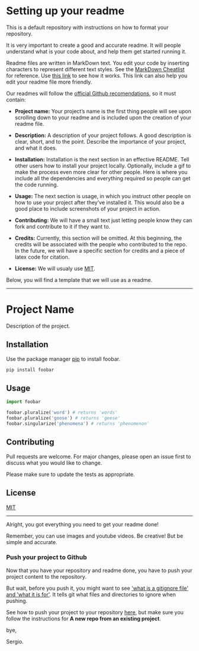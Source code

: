 # Setting up your readme
This is a default repository with instructions on how to format your repository.

It is very important to create a good and accurate readme. It will people understand what is your code about, and help them get started running it.

Readme files are written in MarkDown text. You edit your code by inserting characters to represent different text styles. See the [MarkDown Cheatlist](https://github.com/adam-p/markdown-here/wiki/Markdown-Cheatsheet) for reference. Use [this link](https://www.makeareadme.com/) to see how it works. This link can also help you edit your readme file more friendly.

Our readmes will follow the [official Github recomendations](https://guides.github.com/features/wikis/), so it must contain:

- **Project name:** Your project’s name is the first thing people will see upon scrolling down to your readme and is included upon the creation of your readme file.

- **Description:** A description of your project follows. A good description is clear, short, and to the point. Describe the importance of your project, and what it does.

- **Installation:** Installation is the next section in an effective README. Tell other users how to install your project locally. Optionally, include a gif to make the process even more clear for other people. Here is where you include all the dependencies and everything required so people can get the code running.

- **Usage:** The next section is usage, in which you instruct other people on how to use your project after they’ve installed it. This would also be a good place to include screenshots of your project in action.

- **Contributing:** We will have a small text just letting people know they can fork and contribute to it if they want to.

- **Credits:** Currently, this section will be omitted. At this beginning, the credits will be associated with the people who contributed to the repo. In the future, we will have a specific section for credits and a piece of latex code for citation.

- **License:** We will usualy use [MIT](https://opensource.org/licenses/MIT). 

Below, you will find a template that we will use as a readme.

---
# Project Name

Description of the project.

## Installation

Use the package manager [pip](https://pip.pypa.io/en/stable/) to install foobar.

```bash
pip install foobar
```

## Usage

```python
import foobar

foobar.pluralize('word') # returns 'words'
foobar.pluralize('goose') # returns 'geese'
foobar.singularize('phenomena') # returns 'phenomenon'
```

## Contributing
Pull requests are welcome. For major changes, please open an issue first to discuss what you would like to change.

Please make sure to update the tests as appropriate.

## License
[MIT](https://choosealicense.com/licenses/mit/)

---

Alright, you got everything you need to get your readme done!

Remember, you can use images and youtube videos. Be creative! But be simple and accurate. 


### Push your project to Github
Now that you have your repository and readme done, you have to push your project content to the repository.

But wait, before you push it, you might want to see ['what is a gitignore file' and 'what it is for'](https://www.pluralsight.com/guides/how-to-use-gitignore-file). It tells git what files and directories to ignore when pushing.

See how to push your project to your repository [here](https://kbroman.org/github_tutorial/pages/init.html), but make sure you follow the instructions for **A new repo from an existing project**.




bye,

Sergio.
